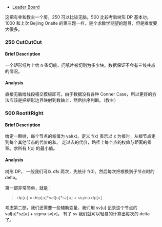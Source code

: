 - [Leader Board](https://twitter.com/TangFeihu/status/1151589024676495361)

这把有幸和教主一个房，250 可以比较无脑，500 比较考验树形 DP 基本功，1000 和上次 Beijing Onsite 的第三题一样，是个求数学期望的题目，但是难度要大很多。

### 250 CutCutCut
#### Brief Description
一个矩形纸片上给 n 条切痕，问纸片被切割为多少块。数据保证不会有三线共点的情况。

#### Analysis
直接无脑给线段相交模板即可。由于数据没有各种 Conner Case，所以更好的方法应该是把矩形边界映射到数轴上，然后排序判断。（教主）

### 500 RootItRight

#### Brief Description
给定一颗树，每个节点的权值为 val(x)。定义 f(x) 表示以 x 为根时，从根节点走到每个其他节点的代价的和。
走过去的代价，路径上每个点的权值与距离的乘积。求所有 f(x) 的最小值。

#### Analysis
树形 DP。
一般我们可以 dfs 两次，先统计 f(0)，然后每次把根换到子节点时的 delta。

第一部非常简单，就是：
 > dp[u] = dep[u]*val[u]*sz[u] + sigma dp[v]

考虑第二部，我们还需要一些辅助变量，我们用 sv[u] 记录这个节点的 val[u]*sz[u] + sigma sv[v]。
有了 sv 我们就可以轻易的计算出每次的 delta 了。